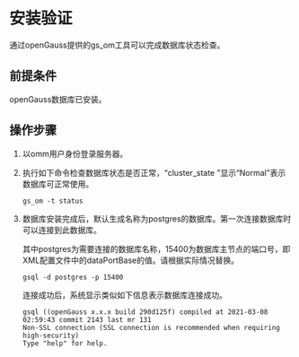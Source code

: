 # 安装验证<a name="ZH-CN_TOPIC_0283136489"></a>

通过openGauss提供的gs\_om工具可以完成数据库状态检查。

## 前提条件<a name="zh-cn_topic_0085434669_section574475764117"></a>

openGauss数据库已安装。

## 操作步骤<a name="section54111653133815"></a>

1.  以omm用户身份登录服务器。
2.  执行如下命令检查数据库状态是否正常，“cluster\_state ”显示“Normal”表示数据库可正常使用。

    ```
    gs_om -t status
    ```

3.  数据库安装完成后，默认生成名称为postgres的数据库。第一次连接数据库时可以连接到此数据库。

    其中postgres为需要连接的数据库名称，15400为数据库主节点的端口号，即XML配置文件中的dataPortBase的值。请根据实际情况替换。

    ```
    gsql -d postgres -p 15400
    ```

    连接成功后，系统显示类似如下信息表示数据库连接成功。

    ```
    gsql ((openGauss x.x.x build 290d125f) compiled at 2021-03-08 02:59:43 commit 2143 last mr 131
    Non-SSL connection (SSL connection is recommended when requiring high-security)
    Type "help" for help.
    
    ```


